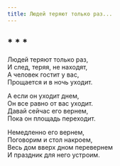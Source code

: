 ```yaml
---
title: Людей теряют только раз...
---
```

## * * *

Людей теряют только раз,  
И след, теряя, не находят,  
А человек гостит у вас,  
Прощается и в ночь уходит.

А если он уходит днем,  
Он все равно от вас уходит.  
Давай сейчас его вернем,  
Пока он площадь переходит.

Немедленно его вернем,  
Поговорим и стол накроем,  
Весь дом вверх дном перевернем  
И праздник для него устроим.